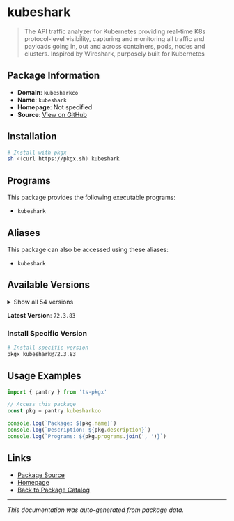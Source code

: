 # kubeshark

> The API traffic analyzer for Kubernetes providing real-time K8s protocol-level visibility, capturing and monitoring all traffic and payloads going in, out and across containers, pods, nodes and clusters. Inspired by Wireshark, purposely built for Kubernetes

## Package Information

- **Domain**: `kubesharkco`
- **Name**: `kubeshark`
- **Homepage**: Not specified
- **Source**: [View on GitHub](https://github.com/pkgxdev/pantry/tree/main/projects/kubeshark.co/package.yml)

## Installation

```bash
# Install with pkgx
sh <(curl https://pkgx.sh) kubeshark
```

## Programs

This package provides the following executable programs:

- `kubeshark`

## Aliases

This package can also be accessed using these aliases:

- `kubeshark`

## Available Versions

<details>
<summary>Show all 54 versions</summary>

- `72.3.83`, `52.7.0`, `52.6.0`, `52.5.0`, `52.4.2`
- `52.4.0`, `52.3.96`, `52.3.95`, `52.3.94`, `52.3.93`
- `52.3.92`, `52.3.91`, `52.3.90`, `52.3.89`, `52.3.88`
- `52.3.87`, `52.3.86`, `52.3.85`, `52.3.84`, `52.3.83`
- `52.3.82`, `52.3.79`, `52.3.78`, `52.3.77`, `52.3.76`
- `52.3.75`, `52.3.74`, `52.3.73`, `52.3.69`, `52.3.68`
- `52.3.62`, `52.3.59`, `52.3.0`, `52.2.39`, `52.2.30`
- `52.2.1`, `52.2.0`, `52.1.77`, `52.1.75`, `52.1.66`
- `52.1.63`, `52.1.50`, `52.1.45`, `52.1.30`, `52.1.9`
- `52.1.0`, `52.0.0`, `51.0.39`, `51.0.38`, `51.0.37`
- `51.0.27`, `51.0.18`, `51.0.14`, `51.0.0`

</details>

**Latest Version**: `72.3.83`

### Install Specific Version

```bash
# Install specific version
pkgx kubeshark@72.3.83
```

## Usage Examples

```typescript
import { pantry } from 'ts-pkgx'

// Access this package
const pkg = pantry.kubesharkco

console.log(`Package: ${pkg.name}`)
console.log(`Description: ${pkg.description}`)
console.log(`Programs: ${pkg.programs.join(', ')}`)
```

## Links

- [Package Source](https://github.com/pkgxdev/pantry/tree/main/projects/kubeshark.co/package.yml)
- [Homepage](#)
- [Back to Package Catalog](../package-catalog.md)

---

*This documentation was auto-generated from package data.*
